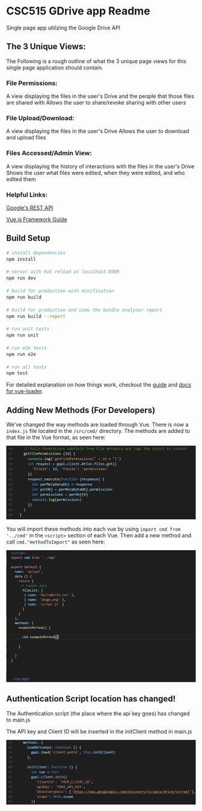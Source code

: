 # CSC515 GDrive app Readme
Single page app utilizing the Google Drive API

## The 3 Unique Views:
The Following is a rough outline of what the 3 unique page views for this single page application should contain.

### File Permissions:
A view displaying the files in the user's Drive and the people that those files are shared with
  Allows the user to share/revoke sharing with other users

### File Upload/Download:
A view displaying the files in the user's Drive
  Allows the user to download and upload files

### Files Accessed/Admin View:
A view displaying the history of interactions with the files in the user's Drive
  Shows the user what files were edited, when they were edited, and who edited them

### Helpful Links:
[Google's REST API](https://developers.google.com/drive/v3/reference/)

[Vue.js Framework Guide](https://vuejs.org/v2/guide/)


## Build Setup

``` bash
# install dependencies
npm install

# server with hot reload at localhost:8080
npm run dev

# build for production with minification
npm run build

# build for production and view the bundle analyzer report
npm run build --report

# run unit tests
npm run unit

# run e2e tests
npm run e2e

# run all tests
npm test
```

For detailed explanation on how things work, checkout the [guide](http://vuejs-templates.github.io/webpack/) and [docs for vue-loader](http://vuejs.github.io/vue-loader).


## Adding New Methods (For Developers)
We've changed the way methods are loaded through Vue. There is now a `index.js` file located in the `/src/cmd/` directory.
The methods are added to that file in the Vue format, as seen here: 

![VueMethodsFormat](/docs/methodFormating.jpg?raw=true)

You will import these methods into each vue by using `import cmd from '../cmd'` in the `<script>` section of each Vue. Then add a new method and call `cmd."methodToImport"` as seen here:

![VueImportMethodFormat](/docs/importingMethodToVue.jpg?raw=true)

## Authentication Script location has changed!

The Authentication script (the place where the api key goes) has changed to main.js

The API key and Client ID will be inserted in the initClient method in main.js

![VueImportMethodFormat](/docs/api_key.jpg?raw=true)
